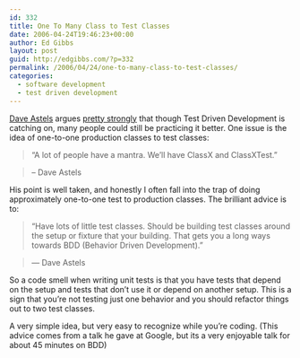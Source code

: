 ```yaml
---
id: 332
title: One To Many Class to Test Classes
date: 2006-04-24T19:46:23+00:00
author: Ed Gibbs
layout: post
guid: http://edgibbs.com/?p=332
permalink: /2006/04/24/one-to-many-class-to-test-classes/
categories:
  - software development
  - test driven development
---
```

[Dave Astels](http://blog.daveastels.com/) argues [pretty strongly](http://money.cnn.com/popups/2006/biz2/netflix/frameset.exclude.html) that though Test Driven Development is catching on, many people could still be practicing it better. One issue is the idea of one-to-one production classes to test classes:

> &#8220;A lot of people have a mantra. We&#8217;ll have ClassX and ClassXTest.&#8221;
  
> &#8211; Dave Astels

His point is well taken, and honestly I often fall into the trap of doing approximately one-to-one test to production classes. The brilliant advice is to: 

> &#8220;Have lots of little test classes. Should be building test classes around the setup or fixture that your building. That gets you a long ways towards BDD (Behavior Driven Development).&#8221;
  
> &#8212; Dave Astels

So a code smell when writing unit tests is that you have tests that depend on the setup and tests that don&#8217;t use it or depend on another setup. This is a sign that you&#8217;re not testing just one behavior and you should refactor things out to two test classes.

A very simple idea, but very easy to recognize while you&#8217;re coding. (This advice comes from a talk he gave at Google, but its a very enjoyable talk for about 45 minutes on BDD)